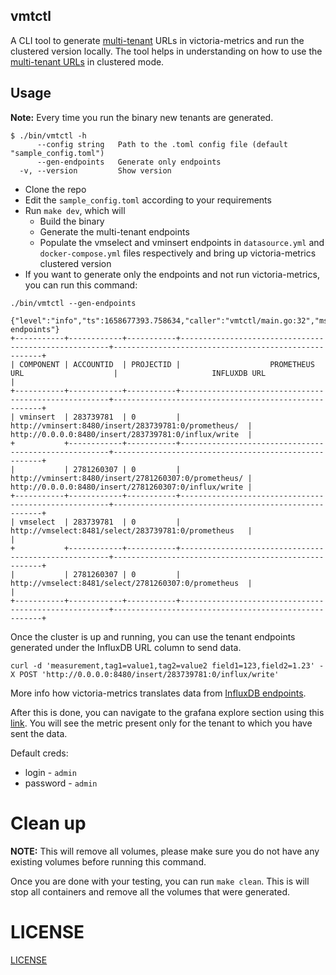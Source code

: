 ## vmtctl

A CLI tool to generate [multi-tenant](https://docs.victoriametrics.com/Cluster-VictoriaMetrics.html#multitenancy) URLs in victoria-metrics and run the clustered version locally. The tool helps in understanding on how to use the [multi-tenant URLs](https://docs.victoriametrics.com/Cluster-VictoriaMetrics.html#url-format) in clustered mode.

## Usage

**Note:** Every time you run the binary new tenants are generated.

```
$ ./bin/vmtctl -h
      --config string   Path to the .toml config file (default "sample_config.toml")
      --gen-endpoints   Generate only endpoints
  -v, --version         Show version

```

- Clone the repo
- Edit the `sample_config.toml` according to your requirements
- Run `make dev`, which will
  - Build the binary
  - Generate the multi-tenant endpoints
  - Populate the vmselect and vminsert endpoints in `datasource.yml` and `docker-compose.yml` files respectively and bring up victoria-metrics clustered version
- If you want to generate only the endpoints and not run victoria-metrics, you can run this command:

```
./bin/vmtctl --gen-endpoints

{"level":"info","ts":1658677393.758634,"caller":"vmtctl/main.go:32","msg":"Generating endpoints"}
+-----------+------------+-----------+------------------------------------------------------+------------------------------------------------------+
| COMPONENT | ACCOUNTID  | PROJECTID |                    PROMETHEUS URL                    |                     INFLUXDB URL                     |
+-----------+------------+-----------+------------------------------------------------------+------------------------------------------------------+
| vminsert  | 283739781  | 0         | http://vminsert:8480/insert/283739781:0/prometheus/  | http://0.0.0.0:8480/insert/283739781:0/influx/write  |
+           +------------+-----------+------------------------------------------------------+------------------------------------------------------+
|           | 2781260307 | 0         | http://vminsert:8480/insert/2781260307:0/prometheus/ | http://0.0.0.0:8480/insert/2781260307:0/influx/write |
+-----------+------------+-----------+------------------------------------------------------+------------------------------------------------------+
| vmselect  | 283739781  | 0         | http://vmselect:8481/select/283739781:0/prometheus   |                                                      |
+           +------------+-----------+------------------------------------------------------+------------------------------------------------------+
|           | 2781260307 | 0         | http://vmselect:8481/select/2781260307:0/prometheus  |                                                      |
+-----------+------------+-----------+------------------------------------------------------+------------------------------------------------------+
```

Once the cluster is up and running, you can use the tenant endpoints generated under the InfluxDB URL column to send data.

```
curl -d 'measurement,tag1=value1,tag2=value2 field1=123,field2=1.23' -X POST 'http://0.0.0.0:8480/insert/283739781:0/influx/write'
```

More info how victoria-metrics translates data from [InfluxDB endpoints](https://docs.victoriametrics.com/#how-to-send-data-from-influxdb-compatible-agents-such-as-telegraf).

After this is done, you can navigate to the grafana explore section using this [link](http://localhost:3000/explore). You will see the metric present only for the tenant to which you have sent the data.

Default creds:

- login - `admin`
- password - `admin`

# Clean up

**NOTE:** This will remove all volumes, please make sure you do not have any existing volumes before running this command.

Once you are done with your testing, you can run `make clean`. This is will stop all containers and remove all the volumes that were generated.

# LICENSE

[LICENSE](https://github.com/jsanant/vmtctl/blob/main/LICENSE)
